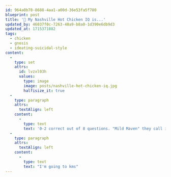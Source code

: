 ```yaml
---
id: 964a0b78-8688-4aa1-a00d-36e53fa5f780
blueprint: post
title: '🍗 My Nashville Hot Chicken IQ is...'
updated_by: 46037f0c-7263-40a9-b8a0-1d390e6db9d3
updated_at: 1715371882
tags:
  - chicken
  - gnosis
  - ideating-suicidal-style
content:
  -
    type: set
    attrs:
      id: lvzxl03h
      values:
        type: image
        image: posts/nashville-hot-chicken-iq.jpg
        halfisize_it: true
  -
    type: paragraph
    attrs:
      textAlign: left
    content:
      -
        type: text
        text: '0-2 correct out of 8 questions. "Mild Maven" they call it.'
  -
    type: paragraph
    attrs:
      textAlign: left
    content:
      -
        type: text
        text: "I'm going to kms"
---
```

